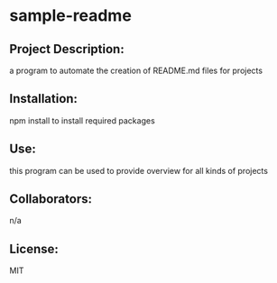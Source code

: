 # sample-readme

  ## Project Description: 
  a program to automate the creation of README.md files for projects

  ## Installation: 
  npm install to install required packages
  
  ## Use:
  this program can be used to provide overview for all kinds of projects

  ## Collaborators:
  n/a

  ## License:
  MIT
  
